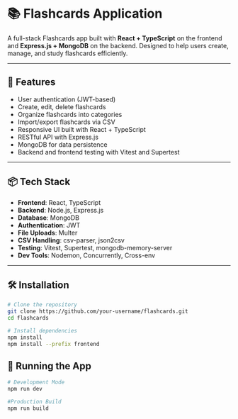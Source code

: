 # 📚 Flashcards Application

A full-stack Flashcards app built with **React + TypeScript** on the frontend and **Express.js + MongoDB** on the backend. Designed to help users create, manage, and study flashcards efficiently.

---

## 🚀 Features

- User authentication (JWT-based)
- Create, edit, delete flashcards
- Organize flashcards into categories
- Import/export flashcards via CSV
- Responsive UI built with React + TypeScript
- RESTful API with Express.js
- MongoDB for data persistence
- Backend and frontend testing with Vitest and Supertest
---

## 📦 Tech Stack

- **Frontend**: React, TypeScript
- **Backend**: Node.js, Express.js
- **Database**: MongoDB
- **Authentication**: JWT
- **File Uploads**: Multer
- **CSV Handling**: csv-parser, json2csv
- **Testing**: Vitest, Supertest, mongodb-memory-server
- **Dev Tools**: Nodemon, Concurrently, Cross-env

---

## 🛠️ Installation

```bash
# Clone the repository
git clone https://github.com/your-username/flashcards.git
cd flashcards

# Install dependencies
npm install
npm install --prefix frontend
```

## 🔧 Running the App
```bash
# Development Mode
npm run dev

#Production Build
npm run build
```


